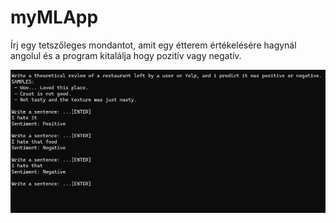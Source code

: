 # myMLApp
Írj egy tetszőleges mondantot, amit egy étterem értékelésére hagynál angolul és a program kitalálja hogy pozitív vagy negatív.

![image](./screenshot.png)
